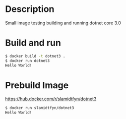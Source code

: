 # Description

Small image testing building and running dotnet core 3.0

# Build and run

```sh
$ docker build -t dotnet3 .
$ docker run dotnet3
Hello World!
```

# Prebuild Image
https://hub.docker.com/r/slamidtfyn/dotnet3

```sh
$ docker run slamidtfyn/dotnet3
Hello World!
```

